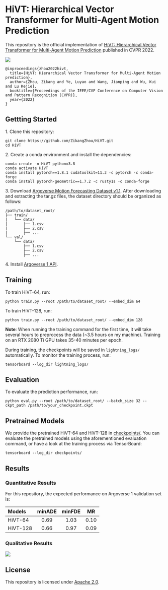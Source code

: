 # HiVT: Hierarchical Vector Transformer for Multi-Agent Motion Prediction
This repository is the official implementation of [HiVT: Hierarchical Vector Transformer for Multi-Agent Motion Prediction](https://openaccess.thecvf.com/content/CVPR2022/papers/Zhou_HiVT_Hierarchical_Vector_Transformer_for_Multi-Agent_Motion_Prediction_CVPR_2022_paper.pdf) published in CVPR 2022.

![](https://github.com/ZikangZhou/HiVT/assets/overview.png)

```
@inproceedings{zhou2022hivt,
  title={HiVT: Hierarchical Vector Transformer for Multi-Agent Motion prediction},
  author={Zhou, Zikang and Ye, Luyao and Wang, Jianping and Wu, Kui and Lu Kejie},
  booktitle={Proceedings of the IEEE/CVF Conference on Computer Vision and Pattern Recognition (CVPR)},
  year={2022}
}
```

## Gettting Started

1\. Clone this repository:
```
git clone https://github.com/ZikangZhou/HiVT.git
cd HiVT
```

2\. Create a conda environment and install the dependencies:
```
conda create -n HiVT python=3.8
conda activate HiVT
conda install pytorch==1.8.1 cudatoolkit=11.3 -c pytorch -c conda-forge
conda install pytorch-geometric==1.7.2 -c rusty1s -c conda-forge
```

3\. Download [Argoverse Motion Forecasting Dataset v1.1](https://www.argoverse.org/av1.html). After downloading and extracting the tar.gz files, the dataset directory should be organized as follows:
```
/path/to/dataset_root/
├── train/
|   └── data/
|       ├── 1.csv
|       ├── 2.csv
|       ├── ...
└── val/
    └── data/
        ├── 1.csv
        ├── 2.csv
        ├── ...
```

4\. Install [Argoverse 1 API](https://github.com/argoai/argoverse-api).

## Training

To train HiVT-64, run:
```
python train.py --root /path/to/dataset_root/ --embed_dim 64
```

To train HiVT-128, run:
```
python train.py --root /path/to/dataset_root/ --embed_dim 128
```

**Note**: When running the training command for the first time, it will take several hours to preprocess the data (~3.5 hours on my machine). Training on an RTX 2080 Ti GPU takes 35-40 minutes per epoch.

During training, the checkpoints will be saved in `lightning_logs/` automatically. To monitor the training process, run:
```
tensorboard --log_dir lightning_logs/
```

## Evaluation

To evaluate the prediction performance, run:
```
python eval.py --root /path/to/dataset_root/ --batch_size 32 --ckpt_path /path/to/your_checkpoint.ckpt
```

## Pretrained Models

We provide the pretrained HiVT-64 and HiVT-128 in [checkpoints/](https://github.com/ZikangZhou/HiVT/checkpoints). You can evaluate the pretrained models using the aforementioned evaluation command, or have a look at the training process via TensorBoard:
```
tensorboard --log_dir checkpoints/
```

## Results

### Quantitative Results

For this repository, the expected performance on Argoverse 1 validation set is:

| Models | minADE | minFDE | MR |
| :--- | :---: | :---: | :---: |
| HiVT-64 | 0.69 | 1.03 | 0.10 |
| HiVT-128 | 0.66 | 0.97 | 0.09 |

### Qualitative Results

![](https://github.com/ZikangZhou/HiVT/assets/visualization.png)

## License

This repository is licensed under [Apache 2.0](https://github.com/ZikangZhou/HiVT/LICENSE).

